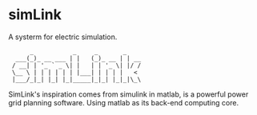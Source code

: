 # simLink
A systerm for electric simulation.
```
      _           _     _       _
  ___(_)_ __ ___ | |   (_)_ __ | | __
 / __| | '_ ` _ \| |   | | '_ \| |/ /
 \__ \ | | | | | | |___| | | | |   <
 |___/_|_| |_| |_|_____|_|_| |_|_|\_\

```

SimLink's inspiration comes from simulink in matlab, is a powerful power grid planning software. Using matlab as its back-end computing core.
